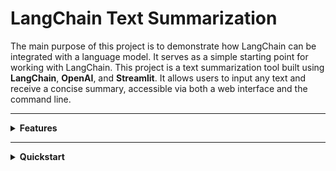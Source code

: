 # LangChain Text Summarization


The main purpose of this project is to demonstrate how LangChain can be integrated with a language model. It serves as a simple starting point for working with LangChain.
This project is a text summarization tool built using **LangChain**, **OpenAI**, and **Streamlit**. It allows users to input any text and receive a concise summary, accessible via both a web interface and the command line.


---

<details>
<summary><strong>Features</strong></summary>

- LangChain integration for clean prompt chaining
- Streamlit web UI for interactive usage
- CLI mode via `main.py`
- .env support for API key management
- Modular code structure (LLM config, summarizer, UI)
</details>

---

<details>
<summary><strong>Quickstart</strong></summary>

### 1. Clone the Repository

```bash
git clone https://github.com/your-username/text-summarization.git
cd text-summarization
```

### 2. Create a virtual env and activate it

```bash
conda create --name txtsum python=3.11
conda activate txtsum
```

### 3. install the requirments

```bash
pip install requirments.txt
```



